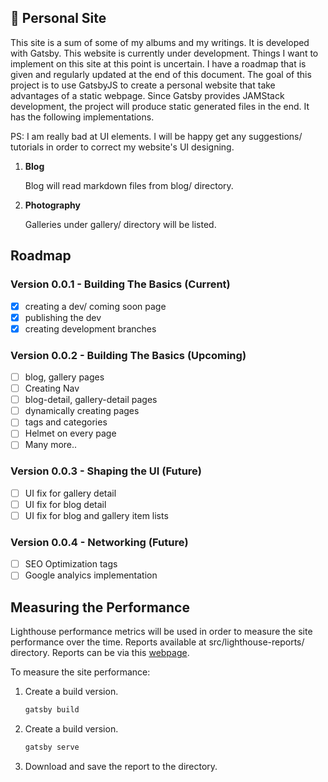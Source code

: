 ## 🚀 Personal Site

This site is a sum of some of my albums and my writings. It is developed with Gatsby. This website is currently under development. Things I want to implement on this site at this point is uncertain. I have a roadmap that is given and regularly updated at the end of this document. The goal of this project is to use GatsbyJS to create a personal website that take advantages of a static webpage. Since Gatsby provides JAMStack development, the project will produce static generated files in the end. It has the following implementations.

PS: I am really bad at UI elements. I will be happy get any suggestions/ tutorials in order to correct my website's UI designing.

1. **Blog**

   Blog will read markdown files from blog/ directory.

2. **Photography**

   Galleries under gallery/ directory will be listed.

## Roadmap

### Version 0.0.1 - Building The Basics (Current)

- [x] creating a dev/ coming soon page
- [x] publishing the dev
- [x] creating development branches

### Version 0.0.2 - Building The Basics (Upcoming)

- [ ] blog, gallery pages
- [ ] Creating Nav
- [ ] blog-detail, gallery-detail pages
- [ ] dynamically creating pages
- [ ] tags and categories
- [ ] Helmet on every page
- [ ] Many more..

### Version 0.0.3 - Shaping the UI (Future)

- [ ] UI fix for gallery detail
- [ ] UI fix for blog detail
- [ ] UI fix for blog and gallery item lists

### Version 0.0.4 - Networking (Future)

- [ ] SEO Optimization tags
- [ ] Google analyics implementation

## Measuring the Performance

Lighthouse performance metrics will be used in order to measure the site performance over the time. Reports available at src/lighthouse-reports/ directory. Reports can be via this [webpage](https://googlechrome.github.io/lighthouse/viewer/).

To measure the site performance:

1. Create a build version.

    ```sh
    gatsby build
    ```

2. Create a build version.

    ```sh
    gatsby serve
    ```

3. Download and save the report to the directory.
